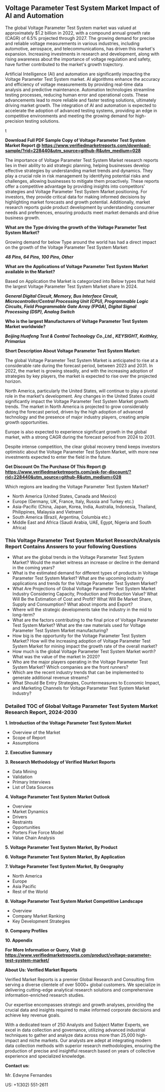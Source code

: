 <h2>Voltage Parameter Test System Market Impact of AI and Automation</h2><p>The global Voltage Parameter Test System market was valued at approximately $1.2 billion in 2022, with a compound annual growth rate (CAGR) of 6.5% projected through 2027. The growing demand for precise and reliable voltage measurements in various industries, including automotive, aerospace, and telecommunications, has driven this market's expansion. Increasing investments in research and development, along with rising awareness about the importance of voltage regulation and safety, have further contributed to the market's growth trajectory.</p><p>Artificial Intelligence (AI) and automation are significantly impacting the Voltage Parameter Test System market. AI algorithms enhance the accuracy and efficiency of voltage measurements by providing real-time data analysis and predictive maintenance. Automation technologies streamline testing processes, reducing human error and operational costs. These advancements lead to more reliable and faster testing solutions, ultimately driving market growth. The integration of AI and automation is expected to accelerate the adoption of advanced testing systems, providing an edge in competitive environments and meeting the growing demand for high-precision testing solutions.</p>t</p><p id="" class=""><strong>Download Full PDF Sample Copy of Voltage Parameter Test System Market Report @ <a href="https://www.verifiedmarketreports.com/download-sample/?rid=228440&utm_source=github-R&utm_medium=028" target="_blank">https://www.verifiedmarketreports.com/download-sample/?rid=228440&utm_source=github-R&utm_medium=028</a></strong></p><p>The importance of&nbsp;Voltage Parameter Test System Market research reports lies in their ability to aid strategic planning, helping businesses develop effective strategies by understanding market trends and dynamics. They play a crucial role in risk management by identifying potential risks and challenges, allowing businesses to mitigate them proactively. These reports offer a competitive advantage by providing insights into competitors' strategies and Voltage Parameter Test System Market positioning. For investors, they provide critical data for making informed decisions by highlighting market forecasts and growth potential. Additionally, market research reports guide product development by understanding consumer needs and preferences, ensuring products meet market demands and drive business growth.</p><p><strong>What are the&nbsp;Type driving the growth of the Voltage Parameter Test System Market?</strong></p><p id="" class="">Growing demand for below Type around the world has had a direct impact on the growth of the Voltage Parameter Test System Market:</p><em><strong>48 Pins, 64 Pins, 100 Pins, Other</strong></em></p><strong>What are the&nbsp;Applications&nbsp;of Voltage Parameter Test System Market available in the Market?</strong></p><p id="" class="">Based on Application the Market is categorized into Below types that held the largest Voltage Parameter Test System Market share In 2024.</p><em><strong>General Digital Circuit, Memory, Bus Interface Circuit, Microcontroller/Central Processing Unit (CPU), Programmable Logic Circuits, Field Programmable Gate Array (FPGA), Digital Signal Processing (DSP), Analog Switch</strong></em></p><strong>Who is the largest Manufacturers of Voltage Parameter Test System Market worldwide?</strong></p><p><em><strong>Beijing Huafeng Test & Control Technology Co.,Ltd., KEYSIGHT, Keithley, Primarius</strong></em></p><p id="" class=""><strong>Short Description About Voltage Parameter Test System Market:</strong></p><p>The global Voltage Parameter Test System Market is anticipated to rise at a considerable rate during the forecast period, between 2023 and 2031. In 2022, the market is growing steadily, and with the increasing adoption of strategies by key players, the market is expected to rise over the projected horizon.</p><p>North America, particularly the United States, will continue to play a pivotal role in the market's development. Any changes in the United States could significantly impact the Voltage Parameter Test System Market growth trends. The market in North America is projected to grow considerably during the forecast period, driven by the high adoption of advanced technology and the presence of major industry players, creating ample growth opportunities.</p><p>Europe is also expected to experience significant growth in the global market, with a strong CAGR during the forecast period from 2024 to 2031.</p><p>Despite intense competition, the clear global recovery trend keeps investors optimistic about the Voltage Parameter Test System Market, with more new investments expected to enter the field in the future.</p><p id="" class=""><strong>Get Discount On The Purchase Of This Report @ <a href="https://www.verifiedmarketreports.com/ask-for-discount/?rid=228440&utm_source=github-R&utm_medium=028" target="_blank">https://www.verifiedmarketreports.com/ask-for-discount/?rid=228440&utm_source=github-R&utm_medium=028</a></strong></p>Which regions are leading the Voltage Parameter Test System Market?</p><ul><li>North America (United States, Canada and Mexico)</li><li>Europe (Germany, UK, France, Italy, Russia and Turkey etc.)</li><li>Asia-Pacific (China, Japan, Korea, India, Australia, Indonesia, Thailand, Philippines, Malaysia and Vietnam)</li><li>South America (Brazil, Argentina, Columbia etc.)</li><li>Middle East and Africa (Saudi Arabia, UAE, Egypt, Nigeria and South Africa)</li></ul><h3 id="" class="">This Voltage Parameter Test System Market Research/Analysis Report Contains Answers to your following Questions</h3><ul><li>What are the global trends in the Voltage Parameter Test System Market? Would the market witness an increase or decline in the demand in the coming years?</li><li>What is the estimated demand for different types of products in Voltage Parameter Test System Market? What are the upcoming industry applications and trends for the Voltage Parameter Test System Market?</li><li>What Are Projections of Global Voltage Parameter Test System Market Industry Considering Capacity, Production and Production Value? What Will Be the Estimation of Cost and Profit? What Will Be Market Share, Supply and Consumption? What about imports and Export?</li><li>Where will the strategic developments take the industry in the mid to long-term?</li><li>What are the factors contributing to the final price of Voltage Parameter Test System Market? What are the raw materials used for Voltage Parameter Test System Market manufacturing?</li><li>How big is the opportunity for the Voltage Parameter Test System Market? How will the increasing adoption of Voltage Parameter Test System Market for mining impact the growth rate of the overall market?</li><li>How much is the global Voltage Parameter Test System Market worth? What was the value of the market In 2020?</li><li>Who are the major players operating in the Voltage Parameter Test System Market? Which companies are the front runners?</li><li>Which are the recent industry trends that can be implemented to generate additional revenue streams?</li><li>What Should Be Entry Strategies, Countermeasures to Economic Impact, and Marketing Channels for Voltage Parameter Test System Market Industry?</li></ul><h3 id="" class="">Detailed TOC of Global Voltage Parameter Test System Market Research Report, 2024-2030</h3><p id="" class=""><strong>1. Introduction of the Voltage Parameter Test System Market</strong></p><ul><li>Overview of the Market</li><li>Scope of Report</li><li>Assumptions</li></ul><p id="" class=""><strong>2. Executive Summary</strong></p><p id="" class=""><strong>3. Research Methodology of Verified Market Reports</strong></p><ul><li>Data Mining</li><li>Validation</li><li>Primary Interviews</li><li>List of Data Sources</li></ul><p id="" class=""><strong>4. Voltage Parameter Test System Market Outlook</strong></p><ul><li>Overview</li><li>Market Dynamics</li><li>Drivers</li><li>Restraints</li><li>Opportunities</li><li>Porters Five Force Model</li><li>Value Chain Analysis</li></ul><p id="" class=""><strong>5. Voltage Parameter Test System Market, By Product</strong></p><p id="" class=""><strong>6. Voltage Parameter Test System Market, By Application</strong></p><p id="" class=""><strong>7. Voltage Parameter Test System Market, By Geography</strong></p><ul><li>North America</li><li>Europe</li><li>Asia Pacific</li><li>Rest of the World</li></ul><p id="" class=""><strong>8. Voltage Parameter Test System Market Competitive Landscape</strong></p><ul><li>Overview</li><li>Company Market Ranking</li><li>Key Development Strategies</li></ul><p id="" class=""><strong>9. Company Profiles</strong></p><p id="" class=""><strong>10. Appendix</strong></p><p id="" class=""><strong>For More Information or Query, Visit @ <a href="https://www.verifiedmarketreports.com/product/voltage-parameter-test-system-market/" target="_blank">https://www.verifiedmarketreports.com/product/voltage-parameter-test-system-market/</a></strong></p><p id="" class=""><strong>About Us: Verified Market Reports</strong></p><p id="" class="">Verified Market Reports is a premier Global Research and Consulting firm serving a diverse clientele of over 5000+ global customers. We specialize in delivering cutting-edge analytical research solutions and comprehensive information-enriched research studies.</p><p id="" class="">Our expertise encompasses strategic and growth analyses, providing the crucial data and insights required to make informed corporate decisions and achieve key revenue goals.</p><p id="" class="">With a dedicated team of 250 Analysts and Subject Matter Experts, we excel in data collection and governance, utilizing advanced industrial techniques to gather and analyze data across more than 25,000 high-impact and niche markets. Our analysts are adept at integrating modern data collection methods with superior research methodologies, ensuring the production of precise and insightful research based on years of collective experience and specialized knowledge.</p><p id="" class=""><strong>Contact us:</strong></p><p id="" class="">Mr. Edwyne Fernandes</p><p id="" class="">US: +1(302) 551-2611</p>